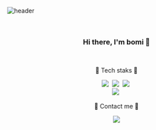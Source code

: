 <!--
**bomiiisong/bomiiisong** is a ✨ _special_ ✨ repository because its `README.md` (this file) appears on your GitHub profile.-->

![header](https://capsule-render.vercel.app/api?type=soft&color=C86B98&&height=150&text=bomi%20song&&animation=fadeIn&fontColor=270F36&fontSize=70)

<br>

<h3 align="center"> Hi there, I'm bomi 🌼 </h3>

<br>

<p align="center"> 🌟 Tech staks 🌟 </p>

<p align="center">
  <img src="https://img.shields.io/badge/Python-3766AB?style=flat-square&logo=Python&logoColor=white"/></a>&nbsp
  <img src="https://img.shields.io/badge/R-276DC3?style=flat-square&logo=R&logoColor=white"/></a>&nbsp
  <img src="https://img.shields.io/badge/java-007396?style=flat-square&logo=java&logoColor=white"/></a>&nbsp
  <br>
  <img src="https://img.shields.io/badge/Django-092E20?style=flat-square&logo=Django&logoColor=white"/></a>&nbsp
</p>

<p align="center"> 🥕 Contact me 🥕 </p>

<p align="center">
  <a href="https://instagram.com/springlovessummer27">
    <img src="http://img.shields.io/badge/-Instagram-black?style=flat&logo=Instagram&link=https://instagram.com/springlovessummer27/"
        style="height : auto; margin-left : 10px; margin-right : 10px;"/> </p>
